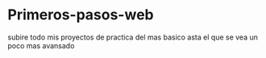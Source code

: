 # Primeros-pasos-web
subire todo mis proyectos de practica del mas basico asta el que se vea un poco mas avansado  
